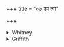 +++
title = "०७ उप त्वा"

+++

<details><summary>Whitney</summary>

### Translation
 7. Unto thee with homage do we, O priest Vāiśvānara ('for all men'),  
give praise; do thou watch over our progeny, our selves, our kine, our  
breaths.

### Notes
Two of our *pada*-mss. (Bp.Kp.; also D.p.m.?) divide *vāiśvānaraḥ:*  
*tumaḥ* in **b**; P.M.W. give *sám* for *sá* at beginning of **c**. This  
verse and the next seem to be additions to the original hymn. ⌊Under  
*stu*, BR. and *Index Verborum* join *úpa* with *stu;* correct *Index*  
under *úpa* accordingly.⌋
</details>

<details><summary>Griffith</summary>

With reverence we sign thy praise, O Hotar-priest Vaisvanara. Over our children keep thou watch, over our bodies, kine, and lives.
</details>
